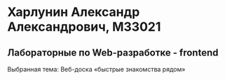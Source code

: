 # Харлунин Александр Александрович, M33021
## Лабораторные по Web-разработке - frontend
Выбранная тема: Веб-доска «быстрые знакомства рядом»
